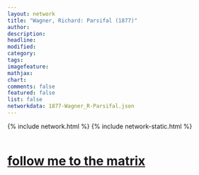 ```yaml
---
layout: network
title: "Wagner, Richard: Parsifal (1877)"
author:
description:
headline:
modified:
category:
tags: 
imagefeature: 
mathjax: 
chart: 
comments: false
featured: false
list: false
networkdata: 1877-Wagner_R-Parsifal.json
---
```

{% include network.html %}
{% include network-static.html %}
<div class="row">
  <div class="small-5 small-centered columns"><a href="/matrix413"><h1>follow me to the matrix</h1></a>
</div>
</div>
